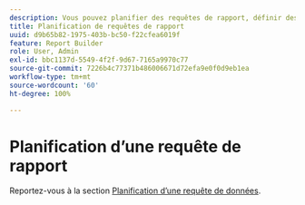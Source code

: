 ```yaml
---
description: Vous pouvez planifier des requêtes de rapport, définir des options de remise avancées, indiquer des destinataires et afficher l’historique de planification. Les options de remise avancées vous permettent de configurer des rapports à envoyer à une heure précise ou à des intervalles déterminés. Vous avez également la possibilité d’indiquer le format de fichier pour l’envoi du rapport.
title: Planification de requêtes de rapport
uuid: d9b65b82-1975-403b-bc50-f22cfea6019f
feature: Report Builder
role: User, Admin
exl-id: bbc1137d-5549-4f2f-9d67-7165a9970c77
source-git-commit: 7226b4c77371b486006671d72efa9e0f0d9eb1ea
workflow-type: tm+mt
source-wordcount: '60'
ht-degree: 100%

---
```


# Planification d’une requête de rapport

Reportez-vous à la section [Planification d’une requête de données](/help/analyze/report-builder/t-schedule-a-data-request.md).
